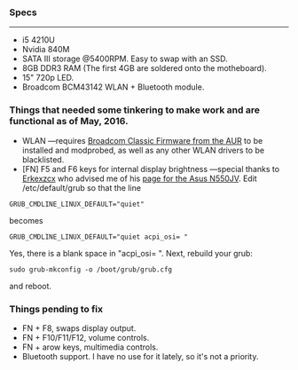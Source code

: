 ### Specs

* * *

*   i5 4210U
*   Nvidia 840M
*   SATA III storage @5400RPM. Easy to swap with an SSD.
*   8GB DDR3 RAM (The first 4GB are soldered onto the motheboard).
*   15" 720p LED.
*   Broadcom BCM43142 WLAN + Bluetooth module.

### Things that needed some tinkering to make work and are functional as of May, 2016.

*   WLAN ―requires [Broadcom Classic Firmware from the AUR](https://aur.archlinux.org/packages/b43-firmware-classic/) to be installed and modprobed, as well as any other WLAN drivers to be blacklisted.
*   [FN] F5 and F6 keys for internal display brightness ―special thanks to [Erkexzcx](/index.php/User:Erkexzcx "User:Erkexzcx") who advised me of his [page for the Asus N550JV](/index.php/ASUS_N550JV "ASUS N550JV"). Edit /etc/default/grub so that the line

```
GRUB_CMDLINE_LINUX_DEFAULT="quiet"

```

becomes

```
GRUB_CMDLINE_LINUX_DEFAULT="quiet acpi_osi= "

```

Yes, there is a blank space in "acpi_osi= ". Next, rebuild your grub:

```
sudo grub-mkconfig -o /boot/grub/grub.cfg

```

and reboot.

### Things pending to fix

*   FN + F8, swaps display output.
*   FN + F10/F11/F12, volume controls.
*   FN + arow keys, multimedia controls.
*   Bluetooth support. I have no use for it lately, so it's not a priority.